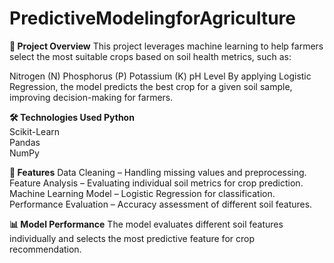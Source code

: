 # PredictiveModelingforAgriculture
**📌 Project Overview**
This project leverages machine learning to help farmers select the most suitable crops based on soil health metrics, such as:

Nitrogen (N)
Phosphorus (P)
Potassium (K)
pH Level
By applying Logistic Regression, the model predicts the best crop for a given soil sample, improving decision-making for farmers.

**🛠️ Technologies Used Python**  
Scikit-Learn  
Pandas  
NumPy

**🚀 Features**
Data Cleaning – Handling missing values and preprocessing.
Feature Analysis – Evaluating individual soil metrics for crop prediction.
Machine Learning Model – Logistic Regression for classification.
Performance Evaluation – Accuracy assessment of different soil features.

**📊 Model Performance**
The model evaluates different soil features individually and selects the most predictive feature for crop recommendation.
